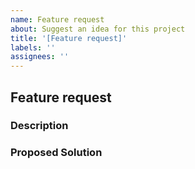 ```yaml
---
name: Feature request
about: Suggest an idea for this project
title: '[Feature request]'
labels: ''
assignees: ''
---
```


## Feature request

### Description

<!-- Is your feature request related to a problem? Please describe. This should be a clear and concise description of what the problem is. -->

### Proposed Solution

<!-- Describe the solution you'd like. This should be a clear and concise description of what you want to happen -->
